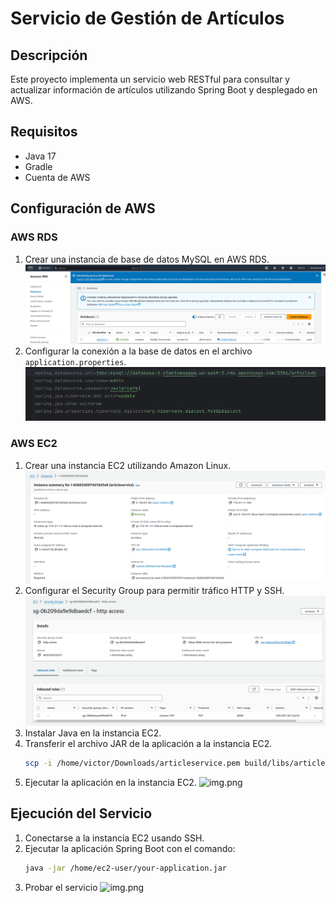 # Servicio de Gestión de Artículos

## Descripción
Este proyecto implementa un servicio web RESTful para consultar y actualizar información de artículos utilizando Spring Boot y desplegado en AWS.

## Requisitos
- Java 17
- Gradle
- Cuenta de AWS

## Configuración de AWS
### AWS RDS
1. Crear una instancia de base de datos MySQL en AWS RDS.
![RDS](images/img.png)
2. Configurar la conexión a la base de datos en el archivo `application.properties`.
![properties](images/img_1.png)
### AWS EC2
1. Crear una instancia EC2 utilizando Amazon Linux.
![ec2](images/img_2.png)
2. Configurar el Security Group para permitir tráfico HTTP y SSH.
![img.png](images/img_3.png)
3. Instalar Java en la instancia EC2.
4. Transferir el archivo JAR de la aplicación a la instancia EC2.
   ```bash
   scp -i /home/victor/Downloads/articleservice.pem build/libs/articleservice-0.0.1-SNAPSHOT.jar  ec2-user@3.144.87.56:/home/ec2-user
5. Ejecutar la aplicación en la instancia EC2.
![img.png](images/img_4.png)
## Ejecución del Servicio
1. Conectarse a la instancia EC2 usando SSH.
2. Ejecutar la aplicación Spring Boot con el comando:
   ```bash
   java -jar /home/ec2-user/your-application.jar
3. Probar el servicio
![img.png](images/img_5.png)